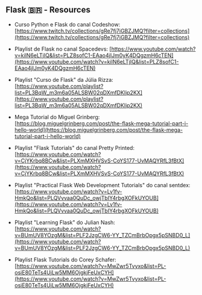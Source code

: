 ## Flask 🇧🇷 - Resources

- Curso Python e Flask do canal Codeshow:
[https://www.twitch.tv/collections/gRe7fj7iGBZJMQ?filter=collections](https://www.twitch.tv/collections/gRe7fj7iGBZJMQ?filter=collections)

- Playlist de Flask no canal Spacedevs:
[https://www.youtube.com/watch?v=kilN6eLTjIQ&list=PLZ8sofC1-EAao4jIJm0yK4DQgzmH6cTEN](https://www.youtube.com/watch?v=kilN6eLTjIQ&list=PLZ8sofC1-EAao4jIJm0yK4DQgzmH6cTEN)

- Playlist "Curso de Flask" da Júlia Rizza:
[https://www.youtube.com/playlist?list=PL3BqW_m3m6a05ALSBW02qDXmfDKIip2KX](https://www.youtube.com/playlist?list=PL3BqW_m3m6a05ALSBW02qDXmfDKIip2KX)

- Mega Tutorial do Miguel Grinberg:
[https://blog.miguelgrinberg.com/post/the-flask-mega-tutorial-part-i-hello-world](https://blog.miguelgrinberg.com/post/the-flask-mega-tutorial-part-i-hello-world)

- Playlist "Flask Tutorials" do canal Pretty Printed:
[https://www.youtube.com/watch?v=CjYKrbq8BCw&list=PLXmMXHVSvS-CoYS177-UvMAQYRfL3fBtX](https://www.youtube.com/watch?v=CjYKrbq8BCw&list=PLXmMXHVSvS-CoYS177-UvMAQYRfL3fBtX)

- Playlist "Practical Flask Web Development Tutorials" do canal sentdex:
[https://www.youtube.com/watch?v=Lv1fv-HmkQo&list=PLQVvvaa0QuDc_owjTbIY4rbgXOFkUYOUB](https://www.youtube.com/watch?v=Lv1fv-HmkQo&list=PLQVvvaa0QuDc_owjTbIY4rbgXOFkUYOUB)

- Playlist "Learning Flask" do Julian Nash:
[https://www.youtube.com/watch?v=BUmUV8YOzgM&list=PLF2JzgCW6-YY_TZCmBrbOpgx5pSNBD0_L](https://www.youtube.com/watch?v=BUmUV8YOzgM&list=PLF2JzgCW6-YY_TZCmBrbOpgx5pSNBD0_L)

- Playlist Flask Tutorials do Corey Schafer:
[https://www.youtube.com/watch?v=MwZwr5Tvyxo&list=PL-osiE80TeTs4UjLw5MM6OjgkjFeUxCYH](https://www.youtube.com/watch?v=MwZwr5Tvyxo&list=PL-osiE80TeTs4UjLw5MM6OjgkjFeUxCYH)

